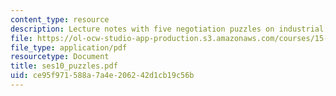 ```yaml
---
content_type: resource
description: Lecture notes with five negotiation puzzles on industrial relations.
file: https://ol-ocw-studio-app-production.s3.amazonaws.com/courses/15-676-work-employment-and-industrial-relations-theory-spring-2008/ce95f971588a7a4e206242d1cb19c56b_ses10_puzzles.pdf
file_type: application/pdf
resourcetype: Document
title: ses10_puzzles.pdf
uid: ce95f971-588a-7a4e-2062-42d1cb19c56b
---
```

